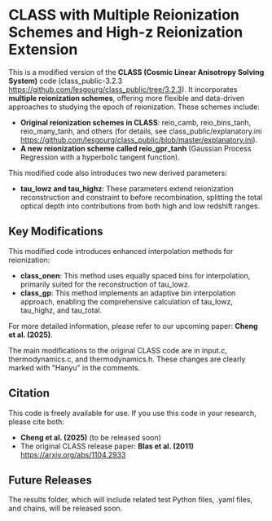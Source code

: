 # CLASS with Multiple Reionization Schemes and High-z Reionization Extension

This is a modified version of the **CLASS (Cosmic Linear Anisotropy Solving System)** code (class_public-3.2.3 https://github.com/lesgourg/class_public/tree/3.2.3). It incorporates **multiple reionization schemes**, offering more flexible and data-driven approaches to studying the epoch of reionization. These schemes include:

* **Original reionization schemes in CLASS**: reio_camb, reio_bins_tanh, reio_many_tanh, and others (for details, see class_public/explanatory.ini https://github.com/lesgourg/class_public/blob/master/explanatory.ini).
* **A new reionization scheme called reio_gpr_tanh** (Gaussian Process Regression with a hyperbolic tangent function).

This modified code also introduces two new derived parameters:
* **tau_lowz and tau_highz**: These parameters extend reionization reconstruction and constraint to before recombination, splitting the total optical depth into contributions from both high and low redshift ranges.

## Key Modifications

This modified code introduces enhanced interpolation methods for reionization:
* **class_onen**: This method uses equally spaced bins for interpolation, primarily suited for the reconstruction of tau_lowz.
* **class_gp**: This method implements an adaptive bin interpolation approach, enabling the comprehensive calculation of tau_lowz, tau_highz, and tau_total.

For more detailed information, please refer to our upcoming paper: **Cheng et al. (2025)**.

The main modifications to the original CLASS code are in input.c, thermodynamics.c, and thermodynamics.h. These changes are clearly marked with "Hanyu" in the comments.

## Citation

This code is freely available for use. If you use this code in your research, please cite both:
* **Cheng et al. (2025)** (to be released soon)
* The original CLASS release paper: **Blas et al. (2011)** https://arxiv.org/abs/1104.2933

## Future Releases

The results folder, which will include related test Python files, .yaml files, and chains, will be released soon.
